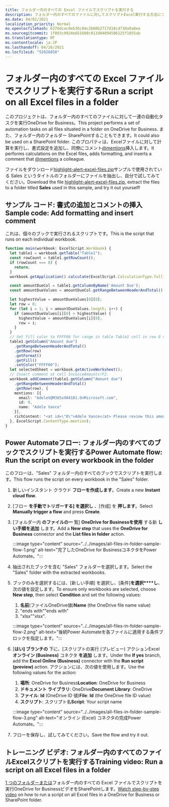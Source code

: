 ```yaml
---
title: フォルダー内のすべての Excel ファイルでスクリプトを実行する
description: フォルダー内のすべてのファイルに対してスクリプトExcel実行する方法について説明OneDrive for Business。
ms.date: 04/02/2021
localization_priority: Normal
ms.openlocfilehash: 6376dcac0eb36c04c2b60b2717d18cd730a0a8ee
ms.sourcegitcommit: 1f003c9924e651600c913d84094506125f1055ab
ms.translationtype: MT
ms.contentlocale: ja-JP
ms.lasthandoff: 04/26/2021
ms.locfileid: "52026858"
---
```

# <a name="run-a-script-on-all-excel-files-in-a-folder"></a><span data-ttu-id="f8920-103">フォルダー内のすべての Excel ファイルでスクリプトを実行する</span><span class="sxs-lookup"><span data-stu-id="f8920-103">Run a script on all Excel files in a folder</span></span>

<span data-ttu-id="f8920-104">このプロジェクトは、フォルダー内のすべてのファイルに対して一連の自動化タスクを実行OneDrive for Business。</span><span class="sxs-lookup"><span data-stu-id="f8920-104">This project performs a set of automation tasks on all files situated in a folder on OneDrive for Business.</span></span> <span data-ttu-id="f8920-105">また、フォルダー内のフォルダー SharePointすることもできます。</span><span class="sxs-lookup"><span data-stu-id="f8920-105">It could also be used on a SharePoint folder.</span></span>
<span data-ttu-id="f8920-106">このプロパティは、Excelファイルに対して計算を実行し、書式設定を追加し、同僚にコメント[@mentions](https://support.microsoft.com/office/90701709-5dc1-41c7-aa48-b01d4a46e8c7)挿入します。</span><span class="sxs-lookup"><span data-stu-id="f8920-106">It performs calculations on the Excel files, adds formatting, and inserts a comment that [@mentions](https://support.microsoft.com/office/90701709-5dc1-41c7-aa48-b01d4a46e8c7) a colleague.</span></span>

<span data-ttu-id="f8920-107">ファイルをダウンロード<a href="https://github.com/OfficeDev/office-scripts-docs/blob/master/docs/resources/samples/highlight-alert-excel-files.zip?raw=true">highlight-alert-excel-files.zip</a>サンプルで使用されている Sales というタイトルのフォルダーにファイルを抽出し、自分で試してみてください。</span><span class="sxs-lookup"><span data-stu-id="f8920-107">Download the file <a href="https://github.com/OfficeDev/office-scripts-docs/blob/master/docs/resources/samples/highlight-alert-excel-files.zip?raw=true">highlight-alert-excel-files.zip</a>, extract the files to a folder titled **Sales** used in this sample, and try it out yourself!</span></span>

## <a name="sample-code-add-formatting-and-insert-comment"></a><span data-ttu-id="f8920-108">サンプル コード: 書式の追加とコメントの挿入</span><span class="sxs-lookup"><span data-stu-id="f8920-108">Sample code: Add formatting and insert comment</span></span>

<span data-ttu-id="f8920-109">これは、個々のブックで実行されるスクリプトです。</span><span class="sxs-lookup"><span data-stu-id="f8920-109">This is the script that runs on each individual workbook.</span></span>

```TypeScript
function main(workbook: ExcelScript.Workbook) {
  let table1 = workbook.getTable("Table1");
  const rowCount = table1.getRowCount();
  if (rowCount === 0) {
    return;
  }
  workbook.getApplication().calculate(ExcelScript.CalculationType.full);

  const amountDueCol = table1.getColumnByName('Amount Due');
  const amountDueValues = amountDueCol.getRangeBetweenHeaderAndTotal().getValues();

  let highestValue = amountDueValues[0][0];
  let row = 0;
  for (let i = 1; i < amountDueValues.length; i++) {
    if (amountDueValues[i][0] > highestValue) {
      highestValue = amountDueValues[i][0];
      row = i;
    }
  }
  // Set fill color to FFFF00 for range in table Table1 cell in row 0 on column "Amount due".
  table1.getColumn("Amount due")
    .getRangeBetweenHeaderAndTotal()
    .getRow(row)
    .getFormat()
    .getFill()
    .setColor("FFFF00");
  let selectedSheet = workbook.getActiveWorksheet();
  // Insert comment at cell InvoiceAmounts!F2.
  workbook.addComment(table1.getColumn("Amount due")
    .getRangeBetweenHeaderAndTotal()
    .getRow(row), {
    mentions: [{
      email: "AdeleV@M365x904181.OnMicrosoft.com",
      id: 0,
      name: "Adele Vance"
    }],
    richContent: "<at id=\"0\">Adele Vance</at> Please review this amount"
  }, ExcelScript.ContentType.mention);
}
```

## <a name="power-automate-flow-run-the-script-on-every-workbook-in-the-folder"></a><span data-ttu-id="f8920-110">Power Automateフロー: フォルダー内のすべてのブックでスクリプトを実行する</span><span class="sxs-lookup"><span data-stu-id="f8920-110">Power Automate flow: Run the script on every workbook in the folder</span></span>

<span data-ttu-id="f8920-111">このフローは、"Sales" フォルダー内のすべてのブックでスクリプトを実行します。</span><span class="sxs-lookup"><span data-stu-id="f8920-111">This flow runs the script on every workbook in the "Sales" folder.</span></span>

1. <span data-ttu-id="f8920-112">新しいインスタント クラウド **フローを作成します**。</span><span class="sxs-lookup"><span data-stu-id="f8920-112">Create a new **Instant cloud flow**.</span></span>
1. <span data-ttu-id="f8920-113">[フロー **を手動でトリガーする] を選択し** 、[作成] を **押します**。</span><span class="sxs-lookup"><span data-stu-id="f8920-113">Select **Manually trigger a flow** and press **Create**.</span></span>
1. <span data-ttu-id="f8920-114">[フォルダー内 **のファイルの一** 覧] **OneDrive for Businessを使用** する新 **しい手順を追加** します。</span><span class="sxs-lookup"><span data-stu-id="f8920-114">Add a **New step** that uses the **OneDrive for Business** connector and the **List files in folder** action.</span></span>

    :::image type="content" source="../../images/all-files-in-folder-sample-flow-1.png" alt-text="完了したOneDrive for BusinessコネクタをPower Automate。":::
1. <span data-ttu-id="f8920-116">抽出されたブックを含む "Sales" フォルダーを選択します。</span><span class="sxs-lookup"><span data-stu-id="f8920-116">Select the "Sales" folder with the extracted workbooks.</span></span>
1. <span data-ttu-id="f8920-117">ブックのみを選択するには、[新しい手順] を選択し、[条件]**を選択\*\*\*\*し**、次の値を設定します。</span><span class="sxs-lookup"><span data-stu-id="f8920-117">To ensure only workbooks are selected, choose **New step**, then select **Condition** and set the following values:</span></span>
    1. <span data-ttu-id="f8920-118">**名前**(ファイルOneDrive値)</span><span class="sxs-lookup"><span data-stu-id="f8920-118">**Name** (the OneDrive file name value)</span></span>
    1. <span data-ttu-id="f8920-119">"ends with"</span><span class="sxs-lookup"><span data-stu-id="f8920-119">"ends with"</span></span>
    1. <span data-ttu-id="f8920-120">"xlsx"</span><span class="sxs-lookup"><span data-stu-id="f8920-120">"xlsx".</span></span>

    :::image type="content" source="../../images/all-files-in-folder-sample-flow-2.png" alt-text="後続Power Automateを各ファイルに適用する条件ブロックを指定します。":::
1. <span data-ttu-id="f8920-122">[**はい] ブランチの** 下に、[スクリプトの実行 (プレビュー) アクションExcel **オンライン (Business)** コネクタ **を追加** します。</span><span class="sxs-lookup"><span data-stu-id="f8920-122">Under the **If yes** branch, add the **Excel Online (Business)** connector with the **Run script (preview)** action.</span></span> <span data-ttu-id="f8920-123">アクションには、次の値を使用します。</span><span class="sxs-lookup"><span data-stu-id="f8920-123">Use the following values for the action:</span></span>
    1. <span data-ttu-id="f8920-124">**場所**: OneDrive for Business</span><span class="sxs-lookup"><span data-stu-id="f8920-124">**Location**: OneDrive for Business</span></span>
    1. <span data-ttu-id="f8920-125">**ドキュメント ライブラリ**: OneDrive</span><span class="sxs-lookup"><span data-stu-id="f8920-125">**Document Library**: OneDrive</span></span>
    1. <span data-ttu-id="f8920-126">**ファイル**: **Id** (OneDrive ID 値)</span><span class="sxs-lookup"><span data-stu-id="f8920-126">**File**: **Id** (the OneDrive file ID value)</span></span>
    1. <span data-ttu-id="f8920-127">**スクリプト**: スクリプト名</span><span class="sxs-lookup"><span data-stu-id="f8920-127">**Script**: Your script name</span></span>

    :::image type="content" source="../../images/all-files-in-folder-sample-flow-3.png" alt-text="オンライン (Excel) コネクタの完成Power Automate。":::
1. <span data-ttu-id="f8920-129">フローを保存し、試してみてください。</span><span class="sxs-lookup"><span data-stu-id="f8920-129">Save the flow and try it out.</span></span>

## <a name="training-video-run-a-script-on-all-excel-files-in-a-folder"></a><span data-ttu-id="f8920-130">トレーニング ビデオ: フォルダー内のすべてのファイルExcelスクリプトを実行する</span><span class="sxs-lookup"><span data-stu-id="f8920-130">Training video: Run a script on all Excel files in a folder</span></span>

<span data-ttu-id="f8920-131">[1 つのフォルダーまたは](https://youtu.be/xMg711o7k6w)フォルダー内のすべての Excel ファイルでスクリプトを実行OneDrive for BusinessビデオをSharePointします。</span><span class="sxs-lookup"><span data-stu-id="f8920-131">[Watch step-by-step video](https://youtu.be/xMg711o7k6w) on how to run a script on all Excel files in a OneDrive for Business or SharePoint folder.</span></span>
